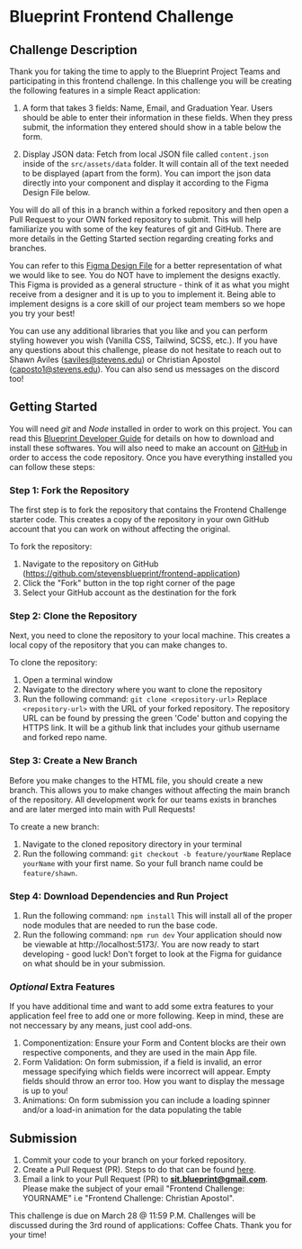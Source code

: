 # Blueprint Frontend Challenge

## Challenge Description

Thank you for taking the time to apply to the Blueprint Project Teams and participating in this frontend challenge. In this challenge you will be creating the following features in a simple React application:

1. A form that takes 3 fields: Name, Email, and Graduation Year. Users should be able to enter their information in these fields. When they press submit, the information they entered should show in a table below the form.

2. Display JSON data: Fetch from local JSON file called `content.json` inside of the `src/assets/data` folder. It will contain all of the text needed to be displayed (apart from the form). You can import the json data directly into your component and display it according to the Figma Design File below.

You will do all of this in a branch within a forked repository and then open a Pull Request to your OWN forked repository to submit. This will help familiarize you with some of the key features of git and GitHub. There are more details in the Getting Started section regarding creating forks and branches.

You can refer to this [Figma Design File](https://www.figma.com/file/CYHTDweja1x3V58aNAfSfZ/Blueprint-Frontend-Assessment-S24?type=design&node-id=1%3A3&mode=design&t=MvITKiSPF3MXzYek-1) for a better representation of what we would like to see. You do NOT have to implement the designs exactly. This Figma is provided as a general structure - think of it as what you might receive from a designer and it is up to you to implement it. Being able to implement designs is a core skill of our project team members so we hope you try your best!

You can use any additional libraries that you like and you can perform styling however you wish (Vanilla CSS, Tailwind, SCSS, etc.). If you have any questions about this challenge, please do not hesitate to reach out to Shawn Aviles (saviles@stevens.edu) or Christian Apostol (caposto1@stevens.edu). You can also send us messages on the discord too!

## Getting Started

You will need *git* and *Node* installed in order to work on this project. You can read this [Blueprint Developer Guide](https://wiki.sitblueprint.com/books/onboarding/page/blueprint-developer-setup) for details on how to download and install these softwares. You will also need to make an account on [GitHub](https://github.com) in order to access the code repository. Once you have everything installed you can follow these steps:

### Step 1: Fork the Repository

The first step is to fork the repository that contains the Frontend Challenge starter code. This creates a copy of the repository in your own GitHub account that you can work on without affecting the original.

To fork the repository:

1. Navigate to the repository on GitHub (https://github.com/stevensblueprint/frontend-application)
2. Click the "Fork" button in the top right corner of the page
3. Select your GitHub account as the destination for the fork

### Step 2: Clone the Repository

Next, you need to clone the repository to your local machine. This creates a local copy of the repository that you can make changes to.

To clone the repository:

1. Open a terminal window
2. Navigate to the directory where you want to clone the repository
3. Run the following command:
```git clone <repository-url>```
Replace `<repository-url>` with the URL of your forked repository. The repository URL can be found by pressing the green 'Code' button and copying the HTTPS link. It will be a github link that includes your github username and forked repo name. 

### Step 3: Create a New Branch

Before you make changes to the HTML file, you should create a new branch. This allows you to make changes without affecting the main branch of the repository. All development work for our teams exists in branches and are later merged into main with Pull Requests!

To create a new branch:

1. Navigate to the cloned repository directory in your terminal
2. Run the following command:
```git checkout -b feature/yourName```
Replace `yourName` with your first name. So your full branch name could be ```feature/shawn```.

### Step 4: Download Dependencies and Run Project

1. Run the following command:
```npm install```
This will install all of the proper node modules that are needed to run the base code.
2. Run the following command:
```npm run dev```
Your application should now be viewable at http://localhost:5173/. You are now ready to start developing - good luck! Don't forget to look at the Figma for guidance on what should be in your submission.

### _Optional_ Extra Features
If you have additional time and want to add some extra features to your application feel free to add one or more following. Keep in mind, these are not neccessary by any means, just cool add-ons.

1. Componentization: Ensure your Form and Content blocks are their own respective components, and they are used in the main App file.
2. Form Validation: On form submission, if a field is invalid, an error message specifying which fields were incorrect will appear. Empty fields should throw an error too. How you want to display the message is up to you! 
3. Animations: On form submission you can include a loading spinner and/or a load-in animation for the data populating the table

## Submission

1. Commit your code to your branch on your forked repository.
2. Create a Pull Request (PR). Steps to do that can be found [here](https://docs.github.com/en/pull-requests/collaborating-with-pull-requests/proposing-changes-to-your-work-with-pull-requests/creating-a-pull-request).
3. Email a link to your Pull Request (PR) to **sit.blueprint@gmail.com**. Please make the subject of your email "Frontend Challenge: YOURNAME" i.e "Frontend Challenge: Christian Apostol". 

This challenge is due on March 28 @ 11:59 P.M. Challenges will be discussed during the 3rd round of applications: Coffee Chats. Thank you for your time!

